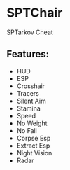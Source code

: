 # SPTChair
SPTarkov Cheat

## Features:
- HUD
- ESP
- Crosshair
- Tracers
- Silent Aim
- Stamina
- Speed
- No Weight
- No Fall
- Corpse Esp
- Extract Esp
- Night Vision
- Radar

